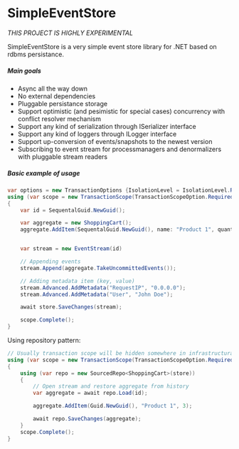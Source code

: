 # SimpleEventStore

*THIS PROJECT IS HIGHLY EXPERIMENTAL*

SimpleEventStore is a very simple event store library for .NET based on rdbms persistance.

##### Main goals

 - Async all the way down
 - No external dependencies
 - Pluggable persistance storage
 - Support optimistic (and pesimistic for special cases) concurrency with conflict resolver mechanism
 - Support any kind of serialization through ISerializer interface
 - Support any kind of loggers through ILogger interface
 - Support up-conversion of events/snapshots to the newest version
 - Subscribing to event stream for processmanagers and denormalizers with pluggable stream readers


##### Basic example of usage

``` c#
var options = new TransactionOptions {IsolationLevel = IsolationLevel.ReadCommitted};
using (var scope = new TransactionScope(TransactionScopeOption.Required, options))
{
    var id = SequentalGuid.NewGuid();

    var aggregate = new ShoppingCart();
    aggregate.AddItem(SequentalGuid.NewGuid(), name: "Product 1", quantity: 3);


    var stream = new EventStream(id)

    // Appending events
    stream.Append(aggregate.TakeUncommittedEvents());

    // Adding metadata item (key, value)
    stream.Advanced.AddMetadata("RequestIP", "0.0.0.0");
    stream.Advanced.AddMetadata("User", "John Doe");

    await store.SaveChanges(stream);

    scope.Complete();
}
```

Using repository pattern:
``` c#
// Usually transaction scope will be hidden somewhere in infrastructural part of code
using (var scope = new TransactionScope(TransactionScopeOption.Required, options))
{
    using (var repo = new SourcedRepo<ShoppingCart>(store))
    {
        // Open stream and restore aggregate from history
        var aggregate = await repo.Load(id);

        aggregate.AddItem(Guid.NewGuid(), "Product 1", 3);

        await repo.SaveChanges(aggregate);
    }
    scope.Complete();
}
```
